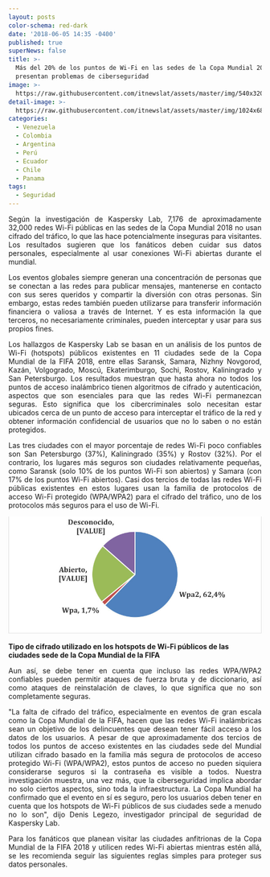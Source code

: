 ```yaml
---
layout: posts
color-schema: red-dark
date: '2018-06-05 14:35 -0400'
published: true
superNews: false
title: >-
  Más del 20% de los puntos de Wi-Fi en las sedes de la Copa Mundial 2018
  presentan problemas de ciberseguridad
image: >-
  https://raw.githubusercontent.com/itnewslat/assets/master/img/540x320/Estadios-rusia-p.jpg
detail-image: >-
  https://raw.githubusercontent.com/itnewslat/assets/master/img/1024x680/Estadios-rusia-g.jpg
categories:
  - Venezuela
  - Colombia
  - Argentina
  - Perú
  - Ecuador
  - Chile
  - Panama
tags:
  - Seguridad
---
```

<p style="text-align: justify;">Según la investigación de Kaspersky Lab, 7,176 de aproximadamente 32,000 redes Wi-Fi públicas en las sedes de la Copa Mundial 2018 no usan cifrado del tráfico, lo que las hace potencialmente inseguras para visitantes. Los resultados sugieren que los fanáticos deben cuidar sus datos personales, especialmente al usar conexiones Wi-Fi abiertas durante el mundial.</p>

<p style="text-align: justify;">Los eventos globales siempre generan una concentración de personas que se conectan a las redes para publicar mensajes, mantenerse en contacto con sus seres queridos y compartir la diversión con otras personas. Sin embargo, estas redes también pueden utilizarse para transferir información financiera o valiosa a través de Internet. Y es esta información la que terceros, no necesariamente criminales, pueden interceptar y usar para sus propios fines.</p>

<p style="text-align: justify;">Los hallazgos de Kaspersky Lab se basan en un análisis de los puntos de Wi-Fi (hotspots) públicos existentes en 11 ciudades sede de la Copa Mundial de la FIFA 2018, entre ellas Saransk, Samara, Nizhny Novgorod, Kazán, Volgogrado, Moscú, Ekaterimburgo, Sochi, Rostov, Kaliningrado y San Petersburgo. Los resultados muestran que hasta ahora no todos los puntos de acceso inalámbrico tienen algoritmos de cifrado y autenticación, aspectos que son esenciales para que las redes Wi-Fi permanezcan seguras. Esto significa que los cibercriminales solo necesitan estar ubicados cerca de un punto de acceso para interceptar el tráfico de la red y obtener información confidencial de usuarios que no lo saben o no están protegidos.</p>

<p style="text-align: justify;">Las tres ciudades con el mayor porcentaje de redes Wi-Fi poco confiables son San Petersburgo (37%), Kaliningrado (35%) y Rostov (32%). Por el contrario, los lugares más seguros son ciudades relativamente pequeñas, como Saransk (solo 10% de los puntos Wi-Fi son abiertos) y Samara (con 17% de los puntos Wi-Fi abiertos). Casi dos tercios de todas las redes Wi-Fi públicas existentes en estos lugares usan la familia de protocolos de acceso Wi-Fi protegido (WPA/WPA2) para el cifrado del tráfico, uno de los protocolos más seguros para el uso de Wi-Fi.</p>

![](https://raw.githubusercontent.com/itnewslat/assets/master/img/300x300/Wifi-mundial.jpg)

**Tipo de cifrado utilizado en los hotspots de Wi-Fi públicos de las ciudades sede de la Copa Mundial de la FIFA**

<p style="text-align: justify;">Aun así, se debe tener en cuenta que incluso las redes WPA/WPA2 confiables pueden permitir ataques de fuerza bruta y de diccionario, así como ataques de reinstalación de claves, lo que significa que no son completamente seguras.</p>

<p style="text-align: justify;">"La falta de cifrado del tráfico, especialmente en eventos de gran escala como la Copa Mundial de la FIFA, hacen que las redes Wi-Fi inalámbricas sean un objetivo de los delincuentes que desean tener fácil acceso a los datos de los usuarios. A pesar de que aproximadamente dos tercios de todos los puntos de acceso existentes en las ciudades sede del Mundial utilizan cifrado basado en la familia más segura de protocolos de acceso protegido Wi-Fi (WPA/WPA2), estos puntos de acceso no pueden siquiera considerarse seguros si la contraseña es visible a todos. Nuestra investigación muestra, una vez más, que la ciberseguridad implica abordar no solo ciertos aspectos, sino toda la infraestructura. La Copa Mundial ha confirmado que el evento en sí es seguro, pero los usuarios deben tener en cuenta que los hotspots de Wi-Fi públicos de sus ciudades sede a menudo no lo son", dijo Denis Legezo, investigador principal de seguridad de Kaspersky Lab.</p>

<p style="text-align: justify;">Para los fanáticos que planean visitar las ciudades anfitrionas de la Copa Mundial de la FIFA 2018 y utilicen redes Wi-Fi abiertas mientras estén allá, se les recomienda seguir las siguientes reglas simples para proteger sus datos personales.</p>